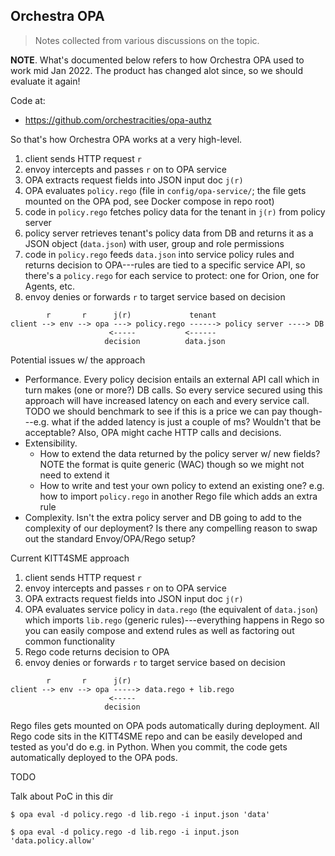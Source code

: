Orchestra OPA
-------------
> Notes collected from various discussions on the topic.

**NOTE**. What's documented below refers to how Orchestra OPA used
to work mid Jan 2022. The product has changed alot since, so we
should evaluate it again!


Code at:

- https://github.com/orchestracities/opa-authz

So that's how Orchestra OPA works at a very high-level.

1. client sends HTTP request `r`
2. envoy intercepts and passes `r` on to OPA service
3. OPA extracts request fields into JSON input doc `j(r)`
4. OPA evaluates `policy.rego` (file in `config/opa-service/`;
   the file gets mounted on the OPA pod, see Docker compose in
   repo root)
5. code in `policy.rego` fetches policy data for the tenant
   in `j(r)` from policy server
6. policy server retrieves tenant's policy data from DB and returns
   it as a JSON object (`data.json`) with user, group and role permissions
7. code in `policy.rego` feeds `data.json` into service policy rules
   and returns decision to OPA---rules are tied to a specific service
   API, so there's a `policy.rego` for each service to protect: one
   for Orion, one for Agents, etc.
8. envoy denies or forwards `r` to target service based on decision

```
        r       r      j(r)             tenant
client --> env --> opa ---> policy.rego ------> policy server ----> DB
                      <-----           <------
                     decision          data.json
```

Potential issues w/ the approach

* Performance. Every policy decision entails an external API call which
  in turn makes (one or more?) DB calls. So every service secured using
  this approach will have increased latency on each and every service
  call. TODO we should benchmark to see if this is a price we can pay
  though---e.g. what if the added latency is just a couple of ms?
  Wouldn't that be acceptable? Also, OPA might cache HTTP calls and
  decisions.
* Extensibility.
  - How to extend the data returned by the policy server w/ new fields?
    NOTE the format is quite generic (WAC) though so we might not need
    to extend it
  - How to write and test your own policy to extend an existing one?
    e.g. how to import `policy.rego` in another Rego file which adds
    an extra rule
* Complexity. Isn't the extra policy server and DB going to add to
  the complexity of our deployment? Is there any compelling reason
  to swap out the standard Envoy/OPA/Rego setup?


Current KITT4SME approach

1. client sends HTTP request `r`
2. envoy intercepts and passes `r` on to OPA service
3. OPA extracts request fields into JSON input doc `j(r)`
4. OPA evaluates service policy in `data.rego` (the equivalent of
   `data.json`) which imports `lib.rego` (generic rules)---everything
   happens in Rego so you can easily compose and extend rules as
   well as factoring out common functionality
5. Rego code returns decision to OPA
6. envoy denies or forwards `r` to target service based on decision

```
        r       r      j(r)
client --> env --> opa -----> data.rego + lib.rego
                      <-----
                     decision
```

Rego files gets mounted on OPA pods automatically during deployment.
All Rego code sits in the KITT4SME repo and can be easily developed
and tested as you'd do e.g. in Python. When you commit, the code gets
automatically deployed to the OPA pods.

TODO

Talk about PoC in this dir

```console
$ opa eval -d policy.rego -d lib.rego -i input.json 'data'
```

```console
$ opa eval -d policy.rego -d lib.rego -i input.json 'data.policy.allow'
```

